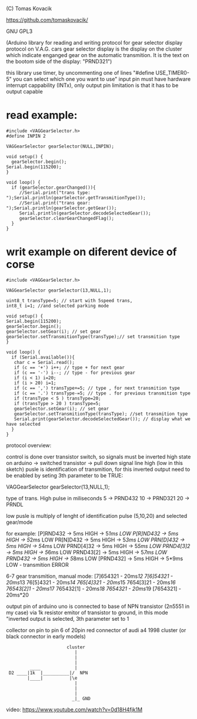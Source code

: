  (C) Tomas Kovacik
  
  https://github.com/tomaskovacik/
  
  GNU GPL3

(Arduino library for reading and writing protocol for gear selector display protocol on  V.A.G. cars
gear selector display is the display on the cluster which indicate enganged gear on the automatic transmition. It is the text on the bootom side of the display: "PRND321")

this library use timer, by uncommenting one of lines "#define USE_TIMER0-5" you can select which one you want to use"
input pin must have hardware interrupt cappability (INTx), only output pin limitation is that it has to be output capable 

# read example:
```
#include <VAGGearSelector.h>
#define INPIN 2

VAGGearSelector gearSelector(NULL,INPIN);

void setup() {
  gearSelector.begin();
Serial.begin(115200); 
}

void loop() {
  if (gearSelector.gearChanged()){
     //Serial.print("trans type: ");Serial.println(gearSelector.getTransmitionType());
     //Serial.print("trans gear: ");Serial.println(gearSelector.getGear());
     Serial.println(gearSelector.decodeSelectedGear());
     gearSelector.clearGearChangedFlag();
  }
}
```

# writ example on diferent device of corse
```
#include <VAGGearSelector.h>
  
VAGGearSelector gearSelector(13,NULL,1);

uint8_t transType=5; // start with 5speed trans, 
int8_t i=1; //and selected parking mode

void setup() {
Serial.begin(115200);
gearSelector.begin();
gearSelector.setGear(i); // set gear
gearSelector.setTransmitionType(transType);// set transmition type
}

void loop() {
  if (Serial.available()){ 
   char c = Serial.read();
   if (c == '+') i++; // type + for next gear
   if (c == '-') i--; // type - for previous gear
   if (i < 1) i=20;
   if (i > 20) i=1; 
   if (c == ',') transType+=5; // type , for next transmition type
   if (c == '.') transType-=5; // type . for previous transmition type
   if (transType < 5 ) transType=20;
   if (transType > 20 ) transType=5;
   gearSelector.setGear(i); // set gear 
   gearSelector.setTransmitionType(transType); //set transmition type
   Serial.print(gearSelector.decodeSelectedGear()); // display what we have selected
  }
}
```

protocol overview:

 control is done over transistor switch, so signals must be inverted high state on arduino -> switched transistor ->  pull down signal line
 high (low in this sketch) pusle is identification of transmition, for this inverted output need to be enabled by seting
 3th parameter to be TRUE:

 VAGGearSelector gearSelector(13,NULL,1);

 type of trans. High pulse in miliseconds
 5  -> PRND432
 10 -> PRND321
 20 -> PRNDL

 low pusle is multiply of lenght of identification pulse (5,10,20) and selected gear/mode
 
 for example:
 [P]RND432 -> 5ms HIGH -> 5*1ms LOW
 P[R]ND432 -> 5ms HIGH -> 5*2ms LOW 
 PR[N]D432 -> 5ms HIGH -> 5*3ms LOW
 PRN[D]432 -> 5ms HIGH -> 5*4ms LOW
 PRND[4]32 -> 5ms HIGH -> 5*5ms LOW
 PRND4[3]2 -> 5ms HIGH -> 5*6ms LOW
 PRND43[2] -> 5ms HIGH -> 5*7ms LOW
 PRND432 -> 5ms HIGH -> 5*8ms LOW
 [PRND432] -> 5ms HIGH -> 5*9ms LOW - transmition ERROR

 6-7 gear transmition, manual mode:
 [7]654321 - 20ms*12
 7[6]54321 - 20ms*13
 76[5]4321 - 20ms*14
 765[4]321 - 20ms*15
 7654[3]21 - 20ms*16
 76543[2]1 - 20ms*17
 765432[1] - 20ms*18
 7654321   - 20ms*19
 [7654321] - 20ms*20


 output pin of arduino uno is connected to base of NPN transistor (2n5551 in my case) via 1k resistor
 emitor of transistor to ground, in this mode "inverted output is selected, 3th parameter set to 1

 collector on pin to pin 6 of 20pin red connector of audi a4 1998 cluster (or black connector in early models)

```
                       cluster 
                          |
                          |
                          |         
         ____             |
 D2 ____|1k  |__________|/  NPN
        |____|          |\e
                          |
                          |
                          |
                         _|_ GND
```                         

 video: https://www.youtube.com/watch?v=0d18H4fjk1M
